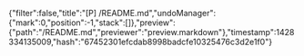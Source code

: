 {"filter":false,"title":"[P] /README.md","undoManager":{"mark":0,"position":-1,"stack":[]},"preview":{"path":"/README.md","previewer":"preview.markdown"},"timestamp":1428334135009,"hash":"67452301efcdab8998badcfe10325476c3d2e1f0"}